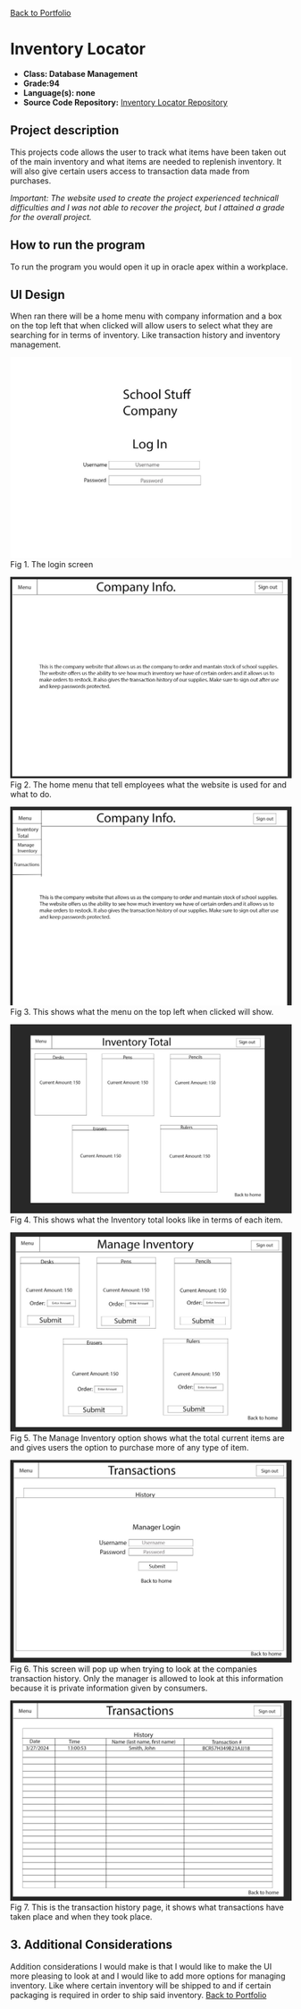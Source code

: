 [Back to Portfolio](./)

Inventory Locator
===============

-   **Class: Database Management** 
-   **Grade:94** 
-   **Language(s): none** 
-   **Source Code Repository:** [Inventory Locator Repository](https://github.com/Echack/Inventory-Locator)

## Project description

This projects code allows the user to track what items have been taken out of the main inventory and what items are needed to replenish inventory. It will also give certain users access to transaction data made from purchases.

_Important: The website used to create the project experienced technicall difficulties and I was not able to recover the project, but I attained a grade for the overall project._

## How to run the program

To run the program you would open it up in oracle apex within a workplace.

## UI Design

When ran there will be a home menu with company information and a box on the top left that when clicked will allow users to select what they are searching for in terms of inventory. Like transaction history and inventory management.

![screenshot](images/inventory1.jpg)  
Fig 1. The login screen

![screenshot](images/inventory2.jpg)  
Fig 2. The home menu that tell employees what the website is used for and what to do.

![screenshot](images/inventory3.jpg)  
Fig 3. This shows what the menu on the top left when clicked will show.

![screenshot](images/inventory4.jpg)  
Fig 4. This shows what the Inventory total looks like in terms of each item.

![screenshot](images/inventory6.jpg)  
Fig 5. The Manage Inventory option shows what the total current items are and gives users the option to purchase more of any type of item.

![screenshot](images/inventory5.jpg)  
Fig 6. This screen will pop up when trying to look at the companies transaction history. Only the manager is allowed to look at this information because it is private information given by consumers.

![screenshot](images/inventory7.jpg)  
Fig 7. This is the transaction history page, it shows what transactions have taken place and when they took place.

## 3. Additional Considerations

Addition considerations I would make is that I would like to make the UI more pleasing to look at and I would like to add more options for managing inventory. Like where certain inventory will be shipped to and if certain packaging is required in order to ship said inventory.
[Back to Portfolio](./)
